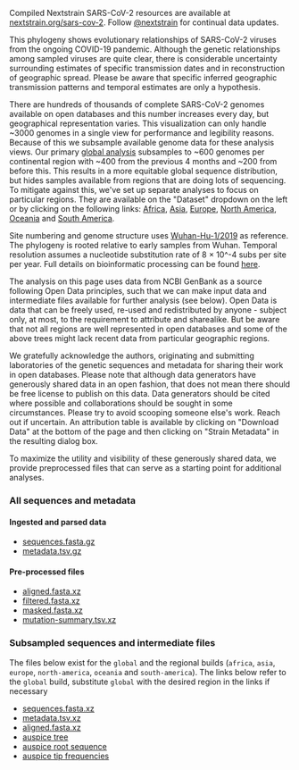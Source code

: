 Compiled Nextstrain SARS-CoV-2 resources are available at [nextstrain.org/sars-cov-2](https://nextstrain.org/sars-cov-2/). Follow [@nextstrain](https://twitter.com/nextstrain) for continual data updates.

This phylogeny shows evolutionary relationships of SARS-CoV-2 viruses from the ongoing COVID-19 pandemic. Although the genetic relationships among sampled viruses are quite clear, there is considerable uncertainty surrounding estimates of specific transmission dates and in reconstruction of geographic spread. Please be aware that specific inferred geographic transmission patterns and temporal estimates are only a hypothesis.

There are hundreds of thousands of complete SARS-CoV-2 genomes available on open databases and this number increases every day, but geographical representation varies. This visualization can only handle ~3000 genomes in a single view for performance and legibility reasons. Because of this we subsample available genome data for these analysis views. Our primary [global analysis](/ncov/open/global/) subsamples to ~600 genomes per continental region with ~400 from the previous 4 months and ~200 from before this. This results in a more equitable global sequence distribution, but hides samples available from regions that are doing lots of sequencing. To mitigate against this, we've set up separate analyses to focus on particular regions. They are available on the "Dataset" dropdown on the left or by clicking on the following links: [Africa](/ncov/open/africa?f_region=Africa), [Asia](/ncov/open/asia?f_region=Asia), [Europe](/ncov/open/europe?f_region=Europe), [North America](/ncov/open/north-america?f_region=North%20America), [Oceania](/ncov/open/oceania?f_region=Oceania) and [South America](/ncov/open/south-america?f_region=South%20America).

Site numbering and genome structure uses [Wuhan-Hu-1/2019](https://www.ncbi.nlm.nih.gov/nuccore/MN908947) as reference. The phylogeny is rooted relative to early samples from Wuhan. Temporal resolution assumes a nucleotide substitution rate of 8 &times; 10^-4 subs per site per year. Full details on bioinformatic processing can be found [here](https://github.com/nextstrain/ncov).

The analysis on this page uses data from NCBI GenBank as a source following Open Data principles, such that we can make input data and intermediate files available for further analysis (see below). Open Data is data that can be freely used, re-used and redistributed by anyone - subject only, at most, to the requirement to attribute and sharealike. But be aware that not all regions are well represented in open databases and some of the above trees might lack recent data from particular geographic regions.

We gratefully acknowledge the authors, originating and submitting laboratories of the genetic sequences and metadata for sharing their work in open databases. Please note that although data generators have generously shared data in an open fashion, that does not mean there should be free license to publish on this data. Data generators should be cited where possible and collaborations should be sought in some circumstances. Please try to avoid scooping someone else's work. Reach out if uncertain. An attribution table is available by clicking on "Download Data" at the bottom of the page and then clicking on "Strain Metadata" in the resulting dialog box.

To maximize the utility and visibility of these generously shared data, we provide preprocessed files that can serve as a starting point for additional analyses.

### All sequences and metadata

#### Ingested and parsed data

 * [sequences.fasta.gz](https://data.nextstrain.org/files/ncov/open/sequences.fasta.gz)
 * [metadata.tsv.gz](https://data.nextstrain.org/files/ncov/open/metadata.tsv.gz)

#### Pre-processed files

 * [aligned.fasta.xz](https://data.nextstrain.org/files/ncov/open/aligned.fasta.xz)
 * [filtered.fasta.xz](https://data.nextstrain.org/files/ncov/open/filtered.fasta.xz)
 * [masked.fasta.xz](https://data.nextstrain.org/files/ncov/open/masked.fasta.xz)
 * [mutation-summary.tsv.xz](https://data.nextstrain.org/files/ncov/open/mutation-summary.tsv.xz)

### Subsampled sequences and intermediate files

The files below exist for the `global` and the regional builds (`africa`, `asia`, `europe`, `north-america`, `oceania` and `south-america`).
The links below refer to the `global` build, substitute `global` with the desired region in the links if necessary

 * [sequences.fasta.xz](https://data.nextstrain.org/files/ncov/open/global/sequences.fasta.xz)
 * [metadata.tsv.xz](https://data.nextstrain.org/files/ncov/open/global/metadata.tsv.xz)
 * [aligned.fasta.xz](https://data.nextstrain.org/files/ncov/open/global/aligned.fasta.xz)
 * [auspice tree](https://data.nextstrain.org/files/ncov/open/global/global.json)
 * [auspice root sequence](https://data.nextstrain.org/files/ncov/open/global/global_root-sequence.json)
 * [auspice tip frequencies](https://data.nextstrain.org/files/ncov/open/global/global_tip-frequencies.json)
